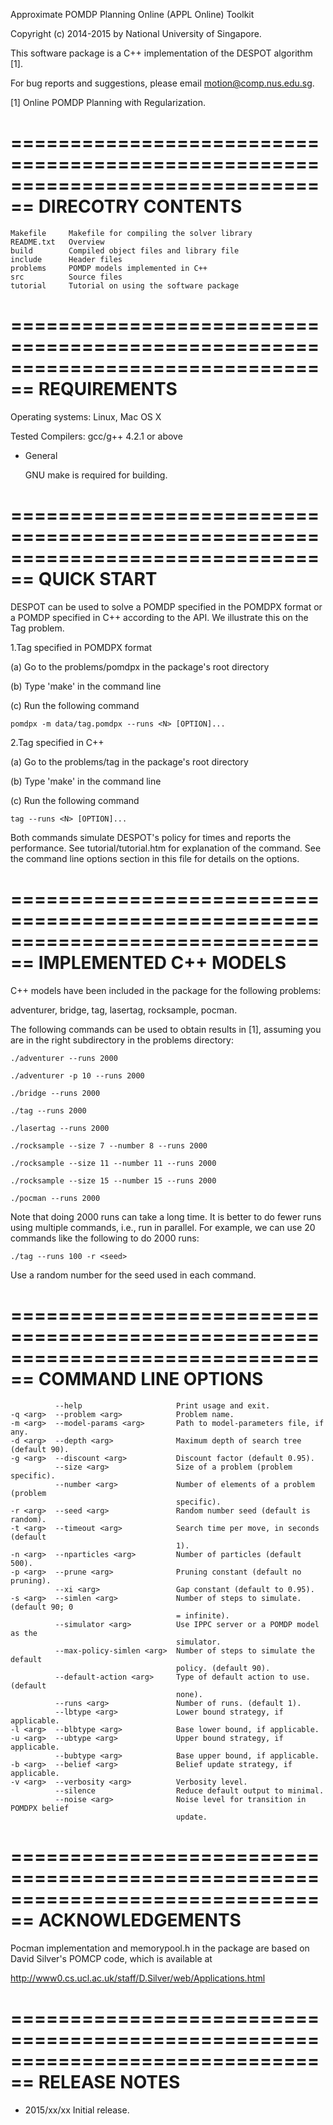 Approximate POMDP Planning Online (APPL Online) Toolkit

Copyright (c) 2014-2015 by National University of Singapore.

This software package is a C++ implementation of the DESPOT algorithm [1].

For bug reports and suggestions, please email motion@comp.nus.edu.sg.

[1] Online POMDP Planning with Regularization.


================================================================================
DIRECOTRY CONTENTS
================================================================================
```
Makefile     Makefile for compiling the solver library
README.txt   Overview
build        Compiled object files and library file
include      Header files
problems     POMDP models implemented in C++
src          Source files
tutorial     Tutorial on using the software package
````
================================================================================
REQUIREMENTS
================================================================================

Operating systems: Linux, Mac OS X

Tested Compilers:         gcc/g++ 4.2.1 or above

* General

  GNU make is required for building.


================================================================================
QUICK START
================================================================================

DESPOT can be used to solve a POMDP specified in the POMDPX format or a POMDP
specified in C++ according to the API. We illustrate this on the Tag problem.

1.Tag specified in POMDPX format

(a) Go to the problems/pomdpx in the package's root directory 

(b) Type 'make' in the command line 

(c) Run the following command

	pomdpx -m data/tag.pomdpx --runs <N> [OPTION]...

2.Tag specified in C++ 

(a) Go to the problems/tag in the package's root directory 

(b) Type 'make' in the command line 

(c) Run the following command


	tag --runs <N> [OPTION]...

Both commands simulate DESPOT's policy for <N> times and reports the
performance. See tutorial/tutorial.htm for explanation of the command. See
the command line options section in this file for details on the options.

================================================================================
IMPLEMENTED C++ MODELS
================================================================================
C++ models have been included in the package for the following problems:

adventurer, bridge, tag, lasertag, rocksample, pocman.

The following commands can be used to obtain results in [1], assuming you are
in the right subdirectory in the problems directory:

	./adventurer --runs 2000 

	./adventurer -p 10 --runs 2000

	./bridge --runs 2000

	./tag --runs 2000

	./lasertag --runs 2000

	./rocksample --size 7 --number 8 --runs 2000

	./rocksample --size 11 --number 11 --runs 2000

	./rocksample --size 15 --number 15 --runs 2000

	./pocman --runs 2000

Note that doing 2000 runs can take a long time. It is better to do fewer runs
using multiple commands, i.e., run in parallel. For example, we can use 20 
commands like the following to do 2000 runs:
  
	./tag --runs 100 -r <seed>

Use a random number for the seed used in each command.

================================================================================
COMMAND LINE OPTIONS
================================================================================
```
          --help                     Print usage and exit.
-q <arg>  --problem <arg>            Problem name.
-m <arg>  --model-params <arg>       Path to model-parameters file, if any.
-d <arg>  --depth <arg>              Maximum depth of search tree (default 90).
-g <arg>  --discount <arg>           Discount factor (default 0.95).
          --size <arg>               Size of a problem (problem specific).
          --number <arg>             Number of elements of a problem (problem
                                     specific).
-r <arg>  --seed <arg>               Random number seed (default is random).
-t <arg>  --timeout <arg>            Search time per move, in seconds (default
                                     1).
-n <arg>  --nparticles <arg>         Number of particles (default 500).
-p <arg>  --prune <arg>              Pruning constant (default no pruning).
          --xi <arg>                 Gap constant (default to 0.95).
-s <arg>  --simlen <arg>             Number of steps to simulate. (default 90; 0
                                     = infinite).
          --simulator <arg>          Use IPPC server or a POMDP model as the
                                     simulator.
          --max-policy-simlen <arg>  Number of steps to simulate the default
                                     policy. (default 90).
          --default-action <arg>     Type of default action to use. (default
                                     none).
          --runs <arg>               Number of runs. (default 1).
          --lbtype <arg>             Lower bound strategy, if applicable.
-l <arg>  --blbtype <arg>            Base lower bound, if applicable.
-u <arg>  --ubtype <arg>             Upper bound strategy, if applicable.
          --bubtype <arg>            Base upper bound, if applicable.
-b <arg>  --belief <arg>             Belief update strategy, if applicable.
-v <arg>  --verbosity <arg>          Verbosity level.
          --silence                  Reduce default output to minimal.
          --noise <arg>              Noise level for transition in POMDPX belief
                                     update.
```
================================================================================
ACKNOWLEDGEMENTS
================================================================================
Pocman implementation and memorypool.h in the package are based on David
Silver's POMCP code, which is available at

  http://www0.cs.ucl.ac.uk/staff/D.Silver/web/Applications.html

================================================================================
RELEASE NOTES
================================================================================
* 2015/xx/xx Initial release.

